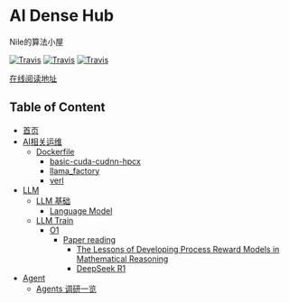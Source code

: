 # AI Dense Hub

Nile的算法小屋

[![Travis](https://img.shields.io/badge/language-Python-red.svg)]()
[![Travis](https://img.shields.io/badge/language-Java-blue.svg)]()
[![Travis](https://img.shields.io/badge/language-Go-red.svg)]()

[在线阅读地址](https://blog.densehub.com)


## Table of Content

* [首页](/)
* [AI相关运维](/DevSecOpsForHuman/)
  * [Dockerfile](/DevSecOpsForHuman/Nvidia/dockerfiles/)
    * [basic-cuda-cudnn-hpcx](/DevSecOpsForHuman/Nvidia/dockerfiles/basic.Dockerfile)
    * [llama_factory](/DevSecOpsForHuman/Nvidia/dockerfiles/llama_factory.Dockerfile)
    * [verl](/DevSecOpsForHuman/Nvidia/dockerfiles/verl.Dockerfile)
* [LLM](/01.大语言模型基础/)
  * [LLM 基础](/01.大语言模型基础/)
    * [Language Model](/01.大语言模型基础/1.语言模型/1.语言模型.md "1.语言模型")
  * [LLM Train](/LLM-Train/)
    * [O1](/LLM-Train/o1/)
      * [Paper reading](/LLM-Train/o1/paper_reading/)
        * [The Lessons of Developing Process Reward Models in Mathematical Reasoning](/LLM-Train/o1/paper_reading/_The%20Lesson%20of%20PRM.md)
        * [DeepSeek R1](/LLM-Train/o1/paper_reading/_DeepSeek_R1.md)
* [Agent](/Agent/)
  * [Agents 调研一览](/Agent/agent_frameworks_overview.md "Agent frameworks overview")



